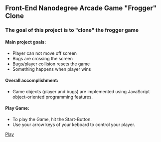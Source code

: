 ## Front-End Nanodegree Arcade Game "Frogger" Clone


### The goal of this project is to "clone" the frogger game

#### Main project goals:

* Player can not move off screen
* Bugs are crossing the screen
* Bugs/player collision resets the game
* Something happens when player wins

#### Overall accomplishment:

* Game objects (player and bugs) are implemented using JavaScript object-oriented programming features.


#### Play Game:

* To play the Game, hit the Start-Button.
* Use your arrow keys of your keboard to control your player.

[Play](http://nicolepcx.github.io./ "Demo")
